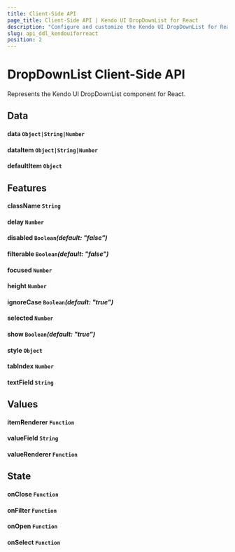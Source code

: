 ```yaml
---
title: Client-Side API
page_title: Client-Side API | Kendo UI DropDownList for React
description: "Configure and customize the Kendo UI DropDownList for React through its client-side API reference."
slug: api_ddl_kendouiforreact
position: 2
---
```


# DropDownList Client-Side API

Represents the Kendo UI DropDownList component for React.

## Data 

#### data `Object|String|Number`

#### dataItem `Object|String|Number`

#### defaultItem `Object`

## Features

#### className `String`

#### delay `Number`

#### disabled `Boolean`*(default: "false")*

#### filterable `Boolean`*(default: "false")*

#### focused `Number`

#### height `Number`

#### ignoreCase `Boolean`*(default: "true")*

#### selected `Number`

#### show `Boolean`*(default: "true")*

#### style `Object`

#### tabIndex `Number`

#### textField `String`

## Values

#### itemRenderer `Function`

#### valueField `String`

#### valueRenderer `Function`

## State

#### onClose `Function`

#### onFilter `Function`

#### onOpen `Function`

#### onSelect `Function`

